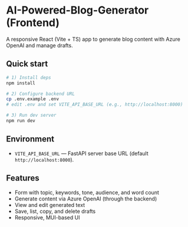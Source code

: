 
# AI-Powered-Blog-Generator (Frontend)

A responsive React (Vite + TS) app to generate blog content with Azure OpenAI and manage drafts.

## Quick start

```bash
# 1) Install deps
npm install

# 2) Configure backend URL
cp .env.example .env
# edit .env and set VITE_API_BASE_URL (e.g., http://localhost:8000)

# 3) Run dev server
npm run dev
```

## Environment

- `VITE_API_BASE_URL` — FastAPI server base URL (default `http://localhost:8000`).

## Features
- Form with topic, keywords, tone, audience, and word count
- Generate content via Azure OpenAI (through the backend)
- View and edit generated text
- Save, list, copy, and delete drafts
- Responsive, MUI-based UI

